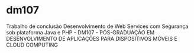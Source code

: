 # dm107
Trabalho de conclusão Desenvolvimento de Web Services com Segurança sob plataforma Java e PHP - DM107 - PÓS-GRADUAÇÃO EM DESENVOLVIMENTO DE APLICAÇÕES PARA DISPOSITIVOS MÓVEIS E CLOUD COMPUTING
